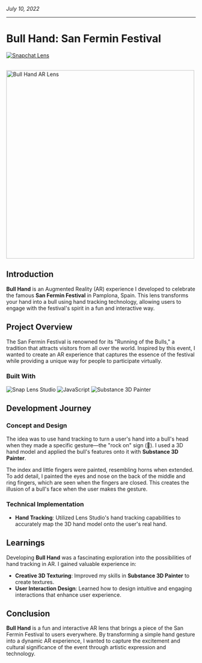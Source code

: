 *July 10, 2022*

---

# Bull Hand: San Fermin Festival

[![Snapchat Lens](https://img.shields.io/badge/Snapchat-Lens-FFFC00)](https://lens.snapchat.com/559b571b3d9147fdba3349156e9b9156)

<br/>
<img src="https://media1.giphy.com/media/MlUqHJrRLDB6WU2GOh/giphy.gif?cid=790b76113beeb358f89661e107f1f4290d2d3aeac2b1d189&rid=giphy.gif&ct=g" alt="Bull Hand AR Lens" height="500"/>

## Introduction

**Bull Hand** is an Augmented Reality (AR) experience I developed to celebrate the famous **San Fermin Festival** in Pamplona, Spain. This lens transforms your hand into a bull using hand tracking technology, allowing users to engage with the festival's spirit in a fun and interactive way.

## Project Overview

The San Fermin Festival is renowned for its "Running of the Bulls," a tradition that attracts visitors from all over the world. Inspired by this event, I wanted to create an AR experience that captures the essence of the festival while providing a unique way for people to participate virtually.

### Built With

![Snap Lens Studio](https://img.shields.io/badge/Snap%20Lens%20Studio-FFFC00?style=for-the-badge&logo=snapchat&logoColor=black)
![JavaScript](https://img.shields.io/badge/JavaScript-F7DF1E?style=for-the-badge&logo=javascript&logoColor=black)
![Substance 3D Painter](https://img.shields.io/badge/Substance%203D%20Painter-9CE945?style=for-the-badge&logo=adobe&logoColor=gray)

## Development Journey

### Concept and Design

The idea was to use hand tracking to turn a user's hand into a bull's head when they made a specific gesture—the "rock on" sign (🤘). I used a 3D hand model and applied the bull's features onto it with **Substance 3D Painter**.

The index and little fingers were painted, resembling horns when extended. To add detail, I painted the eyes and nose on the back of the middle and ring fingers, which are seen when the fingers are closed. This creates the illusion of a bull's face when the user makes the gesture.

### Technical Implementation

- **Hand Tracking**: Utilized Lens Studio's hand tracking capabilities to accurately map the 3D hand model onto the user's real hand.

## Learnings

Developing **Bull Hand** was a fascinating exploration into the possibilities of hand tracking in AR. I gained valuable experience in:

- **Creative 3D Texturing**: Improved my skills in **Substance 3D Painter** to create textures.
- **User Interaction Design**: Learned how to design intuitive and engaging interactions that enhance user experience.

## Conclusion

**Bull Hand** is a fun and interactive AR lens that brings a piece of the San Fermin Festival to users everywhere. By transforming a simple hand gesture into a dynamic AR experience, I wanted to capture the excitement and cultural significance of the event through artistic expression and technology.